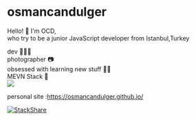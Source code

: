 # osmancandulger


Hello! 🤙 I'm OCD,\
who try to be a junior JavaScript developer from Istanbul,Turkey 

dev 👨🏻‍💻\
photographer 📷\
obsessed with learning new stuff 🏃🏻 \
MEVN Stack 🥞\
![](https://komarev.com/ghpvc/?username=osmancandulger&color=blue)


personal site :https://osmancandulger.github.io/

[![StackShare](http://img.shields.io/badge/tech-stack-0690fa.svg?style=flat)](https://stackshare.io/osmancandulger/my-stack)
